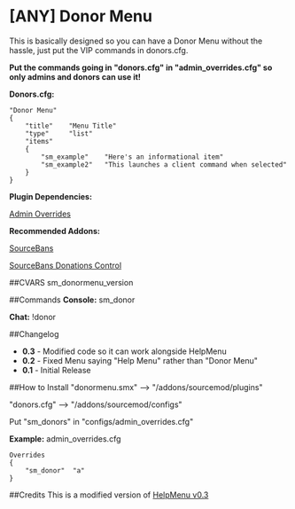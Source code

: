 [ANY] Donor Menu
============
This is basically designed so you can have a Donor Menu without the hassle, just put the VIP commands in donors.cfg.

**Put the commands going in "donors.cfg" in "admin_overrides.cfg" so only admins and donors can use it!**

**Donors.cfg:** 
```
"Donor Menu"
{
    "title"    "Menu Title"
    "type"     "list"
    "items"
    {
        "sm_example"	"Here's an informational item"
        "sm_example2"  	"This launches a client command when selected"
    }
}
```

**Plugin Dependencies:**

[Admin Overrides](https://wiki.alliedmods.net/Overriding_Command_Access_(SourceMod))

**Recommended Addons:**

[SourceBans](https://forums.alliedmods.net/showthread.php?t=61000)

[SourceBans Donations Control](https://forums.alliedmods.net/showthread.php?t=221742)

##CVARS
sm_donormenu_version

##Commands
**Console:** sm_donor

**Chat:** !donor

##Changelog
- **0.3** - Modified code so it can work alongside HelpMenu
- **0.2** - Fixed Menu saying "Help Menu" rather than "Donor Menu"
- **0.1** - Initial Release

##How to Install
"donormenu.smx" --> "<game>/addons/sourcemod/plugins"

"donors.cfg" --> "<game>/addons/sourcemod/configs"

Put "sm_donors" in "configs/admin_overrides.cfg"

**Example:** admin_overrides.cfg
```
Overrides
{
	"sm_donor"  "a"
}
```

##Credits
This is a modified version of [HelpMenu v0.3](https://forums.alliedmods.net/showthread.php?t=72576)

